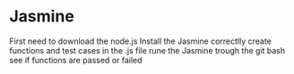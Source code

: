 # Jasmine

First need to download the node.js 
Install the Jasmine correctlly 
create functions and test cases in the .js file 
rune the Jasmine trough the git bash 
see if functions are passed or failed 
